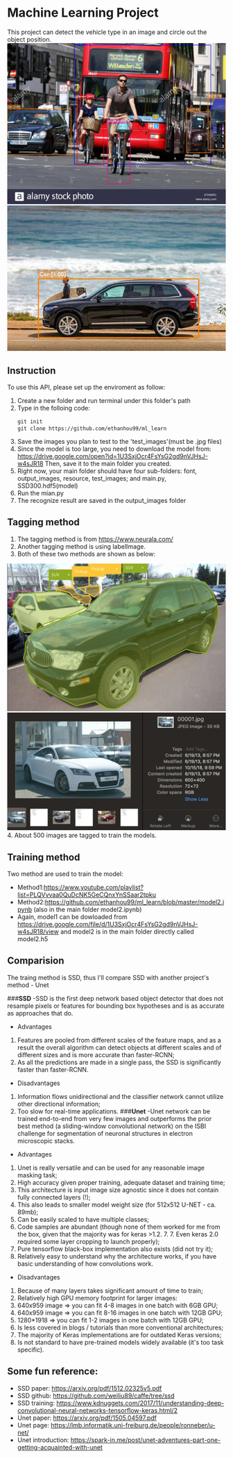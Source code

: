 # Machine Learning Project
This project can detect the vehicle type in an image and circle out the object position.
<img src="https://github.com/ethanhou99/ml_learn/blob/master/output_images/test2.jpg" />
<img src="https://github.com/ethanhou99/ml_learn/blob/master/output_images/test7.jpg" />

## Instruction
To use this API, please set up the enviroment as follow:
1. Create a new folder and run terminal under this folder's path
2. Type in the folloing code:
   ```
   git init
   git clone https://github.com/ethanhou99/ml_learn
   ```
3. Save the images you plan to test to the 'test_images'(must be .jpg files)
4. Since the model is too large, you need to download the model from: 
   https://drive.google.com/open?id=1U3SxjOcr4FsYsG2gd9nVJHsJ-w4sJR18
   Then, save it to the main folder you created.
5. Right now, your main folder should have four sub-folders: font, output_images, resource, test_images;
   and main.py, SSD300.hdf5(model)
6. Run the mian.py
7. The recognize result are saved in the output_images folder

## Tagging method
1. The tagging method is from https://www.neurala.com/
2. Another tagging method is using labelImage.
3. Both of these two methods are shown as below:
<img src="https://github.com/ethanhou99/ml_learn/blob/master/images/tagging%20example.png" />
<img src="https://github.com/ethanhou99/ml_learn/blob/master/images/tagging%20exampleII.png" />
4. About 500 images are tagged to train the models.

## Training method
Two method are used to train the model:
   - Method1:https://www.youtube.com/playlist?list=PLQVvvaa0QuDcNK5GeCQnxYnSSaar2tpku
   - Method2:https://github.com/ethanhou99/ml_learn/blob/master/model2.ipynb (also in the main folder model2.ipynb)
   - Again, model1 can be dowloaded from https://drive.google.com/file/d/1U3SxjOcr4FsYsG2gd9nVJHsJ-w4sJR18/view and model2 is in the main folder directly called model2.h5

## Comparision
The traing method is SSD, thus I'll compare SSD with another project's method - Unet

###**SSD**
-SSD is the first deep network based object detector that does not resample pixels or features for bounding box hypotheses and is as accurate as approaches that do. 
- Advantages
1. Features are pooled from different scales of the feature maps, and as a result the overall algorithm can detect objects at different scales and of different sizes and is more accurate than faster-RCNN;
2. As all the predictions are made in a single pass, the SSD is significantly faster than faster-RCNN.
- Disadvantages
1. Information flows unidirectional and the classifier network cannot utilize other directional information;
2. Too slow for real-time applications.
###**Unet**
-Unet network can be trained end-to-end from very few images and outperforms the prior best method (a sliding-window convolutional network) on the ISBI challenge for segmentation of neuronal structures in electron microscopic stacks.
- Advantages
1. Unet is really versatile and can be used for any reasonable image masking task;
2. High accuracy given proper training, adequate dataset and training time;
3. This architecture is input image size agnostic since it does not contain fully connected layers (!);
4. This also leads to smaller model weight size (for 512x512 U-NET - ca. 89mb);
5. Can be easily scaled to have multiple classes;
6. Code samples are abundant (though none of them worked for me from the box, given that the majority was for keras >1.2. 7. 7. Even keras 2.0 required some layer cropping to launch properly);
8. Pure tensorflow black-box implementation also exists (did not try it);
9. Relatively easy to understand why the architecture works, if you have basic understanding of how convolutions work.
- Disadvantages
1. Because of many layers takes significant amount of time to train;
2. Relatively high GPU memory footprint for larger images:
3. 640x959 image => you can fit 4-8 images in one batch with 6GB GPU;
4. 640x959 image => you can fit 8-16 images in one batch with 12GB GPU;
5. 1280*1918 => you can fit 1-2 images in one batch with 12GB GPU;
6. Is less covered in blogs / tutorials than more conventional architectures;
7. The majority of Keras implementations are for outdated Keras versions;
8. Is not standard to have pre-trained models widely available (it's too task specific).

## Some fun reference:
- SSD paper: https://arxiv.org/pdf/1512.02325v5.pdf
- SSD github: https://github.com/weiliu89/caffe/tree/ssd
- SSD training: https://www.kdnuggets.com/2017/11/understanding-deep-convolutional-neural-networks-tensorflow-keras.html/2
- Unet paper: https://arxiv.org/pdf/1505.04597.pdf
- Unet page: https://lmb.informatik.uni-freiburg.de/people/ronneber/u-net/
- Unet introduction: https://spark-in.me/post/unet-adventures-part-one-getting-acquainted-with-unet
